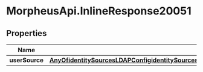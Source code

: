 # MorpheusApi.InlineResponse20051

## Properties

Name | Type | Description | Notes
------------ | ------------- | ------------- | -------------
**userSource** | [**AnyOfidentitySourcesLDAPConfigidentitySourcesJumpCloudConfigidentitySourcesADConfigidentitySourcesOktaConfigidentitySourcesOneLoginConfigidentitySourcesSAMLConfigidentitySourcesAzureADConfigidentitySourcesCustomSSOConfig**](AnyOfidentitySourcesLDAPConfigidentitySourcesJumpCloudConfigidentitySourcesADConfigidentitySourcesOktaConfigidentitySourcesOneLoginConfigidentitySourcesSAMLConfigidentitySourcesAzureADConfigidentitySourcesCustomSSOConfig.md) |  | [optional] 



